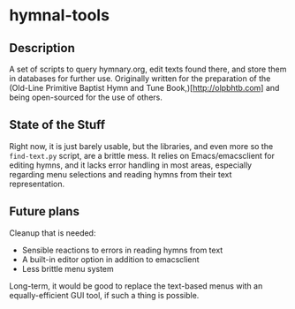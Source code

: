 # hymnal-tools

## Description

A set of scripts to query hymnary.org, edit texts found there, and
store them in databases for further use.  Originally written for the
preparation of the (Old-Line Primitive Baptist Hymn and Tune Book,)[http://olpbhtb.com] and
being open-sourced for the use of others.

## State of the Stuff

Right now, it is just barely usable, but the libraries, and even more
so the `find-text.py` script, are a brittle mess.  It relies on
Emacs/emacsclient for editing hymns, and it lacks error handling in
most areas, especially regarding menu selections and reading hymns
from their text representation.

## Future plans

Cleanup that is needed:

 - Sensible reactions to errors in reading hymns from text
 - A built-in editor option in addition to emacsclient
 - Less brittle menu system
 
Long-term, it would be good to replace the text-based menus with an
equally-efficient GUI tool, if such a thing is possible.
